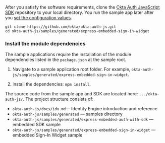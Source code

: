 After you satisfy the software requirements, clone the [Okta Auth JavaScript SDK](https://github.com/okta/okta-auth-js)
repository to your local directory. You run the sample app later after you [set the configuration values](/docs/guides/oie-embedded-common-download-setup-app/-/main/#set-the-configuration-values).

```console
git clone https://github.com/okta/okta-auth-js.git
cd okta-auth-js/samples/generated/express-embedded-sign-in-widget
```

### Install the module dependencies

The sample applications require the installation of the module dependencies listed in the `package.json` at the sample root.

1. Navigate to a sample application root folder. For example, `okta-auth-js/samples/generated/express-embedded-sign-in-widget`.

2. Install the dependencies: `npm install`.

The source code from the sample app and SDK are located here: `.../okta-auth-js/`. The project structure consists of:

* `okta-auth-js/docs/idx.md`&mdash; Identity Engine introduction and reference
* `okta-auth-js/samples/generated` &mdash; samples directory
* `okta-auth-js/samples/generated/express-embedded-auth-with-sdk` &mdash; embedded SDK sample
* `okta-auth-js/samples/generated/express-embedded-sign-in-widget` &mdash; embedded Sign-In Widget sample
